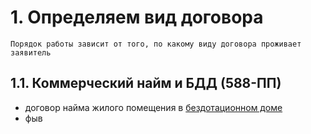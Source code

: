 
   
# 1. Определяем вид договора  
	Порядок работы зависит от того, по какому виду договора проживает заявитель  
## 1.1. Коммерческий найм и БДД (588-ПП)  
* договор найма жилого помещения в [бездотационном доме](./%D0%A1%D0%BF%D0%B8%D1%81%D0%BE%D0%BA%2520%D0%B1%D0%B5%D0%B7%D0%B4%D0%BE%D1%82%D0%B0%D1%86%D0%B8%D0%BE%D0%BD%D0%BD%D1%8B%D1%85%2520%D0%B4%D0%BE%D0%BC%D0%BE%D0%B2.md#)   
* фыв  
